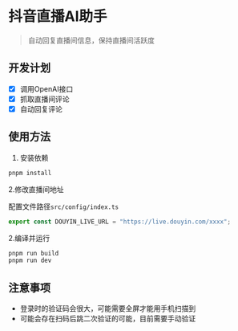 # 抖音直播AI助手

> 自动回复直播间信息，保持直播间活跃度

## 开发计划

- [x] 调用OpenAI接口
- [x] 抓取直播间评论
- [x] 自动回复评论

## 使用方法

1. 安装依赖

```bash
pnpm install
```

2.修改直播间地址

配置文件路径`src/config/index.ts`

```ts
export const DOUYIN_LIVE_URL = "https://live.douyin.com/xxxx";
```

2.编译并运行

```bash
pnpm run build
pnpm run dev
```

## 注意事项

- 登录时的验证码会很大，可能需要全屏才能用手机扫描到
- 可能会存在扫码后跳二次验证的可能，目前需要手动验证